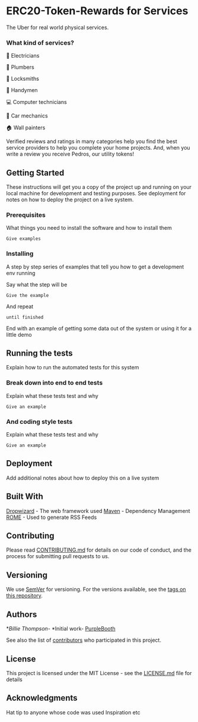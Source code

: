 # ERC20-Token-Rewards for Services

The Uber for real world physical services.

### What kind of services?

:electric_plug: Electricians

:shower: Plumbers

:closed_lock_with_key: Locksmiths

:wrench: Handymen

:computer: Computer technicians

:car: Car mechanics

:house: Wall painters

Verified reviews and ratings in many categories help you find the best service providers to help you complete your home projects. And, when you write a review you receive Pedros, our utility tokens!


## Getting Started

These instructions will get you a copy of the project up and running on your local machine for development and testing purposes. See deployment for notes on how to deploy the project on a live system.

### Prerequisites

What things you need to install the software and how to install them

```
Give examples
```

### Installing

A step by step series of examples that tell you how to get a development env running

Say what the step will be

```
Give the example
```

And repeat

```
until finished
```

End with an example of getting some data out of the system or using it for a little demo

## Running the tests

Explain how to run the automated tests for this system

### Break down into end to end tests

Explain what these tests test and why

```
Give an example
```

### And coding style tests

Explain what these tests test and why

```
Give an example
```

## Deployment

Add additional notes about how to deploy this on a live system

## Built With

[Dropwizard](http://www.dropwizard.io/1.0.2/docs/) - The web framework used
[Maven](https://maven.apache.org/) - Dependency Management
[ROME](https://rometools.github.io/rome/) - Used to generate RSS Feeds

## Contributing

Please read [CONTRIBUTING.md](https://gist.github.com/PurpleBooth/b24679402957c63ec426) for details on our code of conduct, and the process for submitting pull requests to us.

## Versioning

We use [SemVer](http://semver.org/) for versioning. For the versions available, see the [tags on this repository](https://github.com/your/project/tags). 

## Authors

**Billie Thompson*- *Initial work- [PurpleBooth](https://github.com/PurpleBooth)

See also the list of [contributors](https://github.com/your/project/contributors) who participated in this project.

## License

This project is licensed under the MIT License - see the [LICENSE.md](LICENSE.md) file for details

## Acknowledgments

Hat tip to anyone whose code was used
Inspiration
etc
